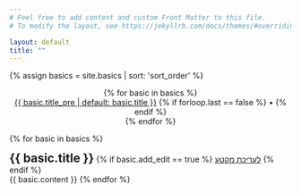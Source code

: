 ```yaml
---
# Feel free to add content and custom Front Matter to this file.
# To modify the layout, see https://jekyllrb.com/docs/themes/#overriding-theme-defaults

layout: default
title: ""
---
```


{% assign basics = site.basics | sort: 'sort_order' %}

<p align="center">
  {% for basic in basics %}
    <span style="display: inline-block;">
      <a href="#{{ basic.slug }}">{{ basic.title_pre | default: basic.title }}</a>
      {% if forloop.last == false %}
      &bull;
      {% endif %}
    </span>
  {% endfor %}
</p>

{% for basic in basics %}
  <div>
  <h2 style="display: inline;" id="{{ basic.slug }}">{{ basic.title }}</h2>
  {% if basic.add_edit == true %}
  <a class="edit_link_gh" href="https://github.com/quo-il/quo-il.github.io/edit/master/{{basic.path}}">לעריכת מקטע</a>
  {% endif %}
  </div>
  {{ basic.content }}
{% endfor %}


